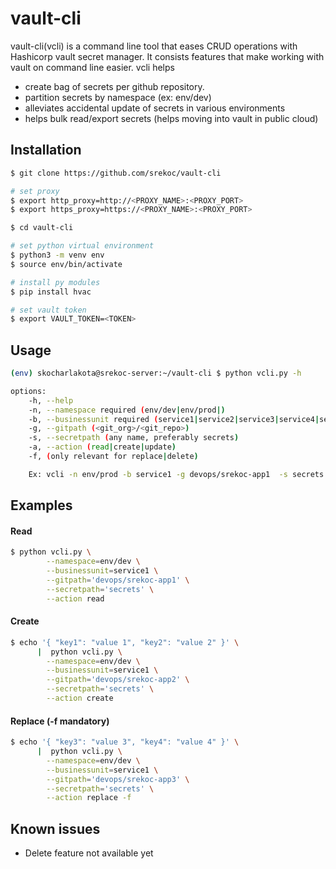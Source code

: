 # vault-cli
vault-cli(vcli) is a command line tool that eases CRUD operations with Hashicorp vault secret manager. It consists features that make working with vault on command line easier. vcli helps
- create bag of secrets per github repository. 
- partition secrets by namespace (ex: env/dev)
- alleviates accidental update of secrets in various environments
- helps bulk read/export secrets (helps moving into vault in public cloud)

Installation
-----

``` sh
$ git clone https://github.com/srekoc/vault-cli

# set proxy
$ export http_proxy=http://<PROXY_NAME>:<PROXY_PORT>
$ export https_proxy=https://<PROXY_NAME>:<PROXY_PORT>

$ cd vault-cli

# set python virtual environment
$ python3 -m venv env
$ source env/bin/activate

# install py modules
$ pip install hvac

# set vault token
$ export VAULT_TOKEN=<TOKEN>
```
Usage
-----
```sh
(env) skocharlakota@srekoc-server:~/vault-cli $ python vcli.py -h

options:
    -h, --help
    -n, --namespace required (env/dev|env/prod|)
    -b, --businessunit required (service1|service2|service3|service4|service5)
    -g, --gitpath (<git_org>/<git_repo>)
    -s, --secretpath (any name, preferably secrets)
    -a, --action (read|create|update)
    -f, (only relevant for replace|delete)    

    Ex: vcli -n env/prod -b service1 -g devops/srekoc-app1  -s secrets -a read # for reading secrets
```
Examples
-----
#### Read
```sh
$ python vcli.py \
        --namespace=env/dev \
        --businessunit=service1 \
        --gitpath='devops/srekoc-app1' \
        --secretpath='secrets' \
        --action read
```
#### Create
```sh
$ echo '{ "key1": "value 1", "key2": "value 2" }' \
      |  python vcli.py \
        --namespace=env/dev \
        --businessunit=service1 \
        --gitpath='devops/srekoc-app2' \
        --secretpath='secrets' \
        --action create
```
#### Replace (-f mandatory)
```sh
$ echo '{ "key3": "value 3", "key4": "value 4" }' \
      |  python vcli.py \
        --namespace=env/dev \
        --businessunit=service1 \
        --gitpath='devops/srekoc-app3' \
        --secretpath='secrets' \
        --action replace -f
```
Known issues
-----
- Delete feature not available yet
